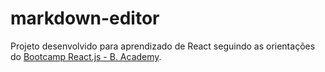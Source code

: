 # markdown-editor
Projeto desenvolvido para aprendizado de React seguindo as orientações do [Bootcamp React.js - B. Academy](https://fdaciuk.notion.site/Bootcamp-React-js-B-Academy-04beed6c0dda4b79a28709b0f4cf6042).
